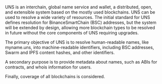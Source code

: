 UNS is an interchain, global name service and wallet, a distributed, open, and extensible system based on the mostly used blockchains.
UNS can be used to resolve a wide variety of resources. The initial standard for UNS defines resolution for BinanceSmartChain (BSC) addresses, 
but the system will be extended by design, allowing more blockchain types to be resolved in future without the core components of UNS requiring upgrades. 

The primary objective of UNS is to resolve human-readable names, like myname.uns, into machine-readable identifiers, 
including BSC addresses, Swarm and IPFS content hashes, and other identifiers. 

A secondary purpose is to provide metadata about names, such as ABIs for contracts, and whois information for users. 

Finally, coverage of all blockchains is considered.
